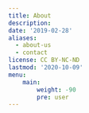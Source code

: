 ```yaml
---
title: About
description:
date: '2019-02-28'
aliases:
  - about-us
  - contact
license: CC BY-NC-ND
lastmod: '2020-10-09'
menu:
    main: 
        weight: -90
        pre: user
---
```

